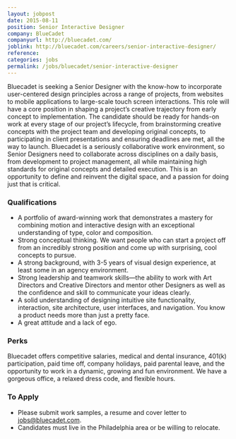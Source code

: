 ```yaml
---
layout: jobpost
date: 2015-08-11
position: Senior Interactive Designer
company: BlueCadet
companyurl: http://bluecadet.com/
joblink: http://bluecadet.com/careers/senior-interactive-designer/
reference: 
categories: jobs
permalink: /jobs/bluecadet/senior-interactive-designer
---
```


Bluecadet is seeking a Senior Designer with the know-how to incorporate user-centered design principles across a range of projects, from websites to mobile applications to large-scale touch screen interactions. This role will have a core position in shaping a project’s creative trajectory from early concept to implementation. The candidate should be ready for hands-on work at every stage of our project’s lifecycle, from brainstorming creative concepts with the project team and developing original concepts, to participating in client presentations and ensuring deadlines are met, all the way to launch. Bluecadet is a seriously collaborative work environment, so Senior Designers need to collaborate across disciplines on a daily basis, from development to project management, all while maintaining high standards for original concepts and detailed execution. This is an opportunity to define and reinvent the digital space, and a passion for doing just that is critical.

### Qualifications
* A portfolio of award-winning work that demonstrates a mastery for combining motion and interactive design with an exceptional understanding of type, color and composition.
* Strong conceptual thinking. We want people who can start a project off from an incredibly strong position and come up with surprising, cool concepts to pursue.
* A strong background, with 3-5 years of visual design experience, at least some in an agency environment.
* Strong leadership and teamwork skills—the ability to work with Art Directors and Creative Directors and mentor other Designers as well as the confidence and skill to communicate your ideas clearly.
* A solid understanding of designing intuitive site functionality, interaction, site architecture, user interfaces, and navigation. You know a product needs more than just a pretty face.
* A great attitude and a lack of ego.

### Perks
Bluecadet offers competitive salaries, medical and dental insurance, 401(k) participation, paid time off, company holidays, paid parental leave, and the opportunity to work in a dynamic, growing and fun environment. We have a gorgeous office, a relaxed dress code, and flexible hours.

### To Apply
* Please submit work samples, a resume and cover letter to <a href="mailto:jobs@bluecadet.com">jobs@bluecadet.com</a>.
* Candidates must live in the Philadelphia area or be willing to relocate.